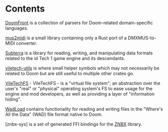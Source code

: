 # Contents

[DoomFront](/doomfront/README.md) is a collection of parsers for Doom-related domain-specific languages.

[mus2midi](/mus2midi/README.md) is a small library containing only a Rust port of a DMXMUS-to-MIDI converter.

[Subterra](/subterra/README.md) is a library for reading, writing, and manipulating data formats related to the id Tech 1 game engine and its descendants.

[viletech-utils](/utils/README.md) is where small helper symbols which may not necessarily be related to Doom but are still useful to multiple other crates go.

[VileTechFS](/vfs/README.md) - VileTechFS - is a "virtual file system"; an abstraction over the user's "real" or "physical" operating system's FS to ease usage for the engine and mod developers, as well as providing a layer of "information hiding".

[WadLoad](/wadload/README.md) contains functionality for reading and writing files in the "Where's All the Data" (WAD) file format native to Doom.

[znbx-sys] is a set of generated FFI bindings for the [ZNBX](https://github.com/jerome-trc/znbx) library.
